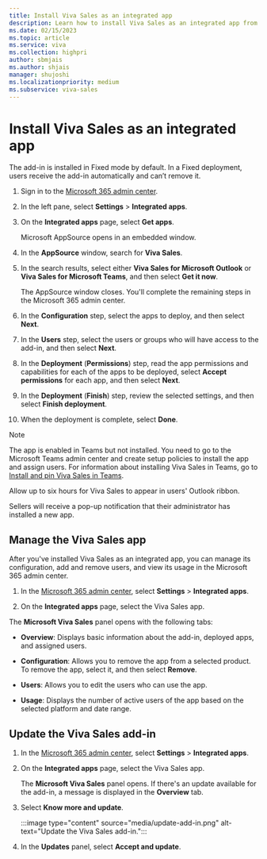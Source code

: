 ```yaml
---
title: Install Viva Sales as an integrated app
description: Learn how to install Viva Sales as an integrated app from Microsoft 365 admin center.
ms.date: 02/15/2023
ms.topic: article
ms.service: viva
ms.collection: highpri
author: sbmjais
ms.author: shjais
manager: shujoshi
ms.localizationpriority: medium
ms.subservice: viva-sales
---
```


# Install Viva Sales as an integrated app

The add-in is installed in Fixed mode by default. In a Fixed deployment, users receive the add-in automatically and can’t remove it.

1.  Sign in to the [Microsoft 365 admin center](https://admin.microsoft.com/).

2.  In the left pane, select **Settings** &gt; **Integrated apps**.

3.  On the **Integrated apps** page, select **Get apps**.

    Microsoft AppSource opens in an embedded window.

4.  In the **AppSource** window, search for **Viva Sales**.

5.  In the search results, select either **Viva Sales for Microsoft Outlook** or **Viva Sales for Microsoft Teams**, and then select **Get it now**. 

    The AppSource window closes. You'll complete the remaining steps in the Microsoft 365 admin center.

6.  In the **Configuration** step, select the apps to deploy, and then select **Next**.

7.  In the **Users** step, select the users or groups who will have access to the add-in, and then select **Next**.

8.  In the **Deployment** (**Permissions**) step, read the app permissions and capabilities for each of the apps to be deployed, select **Accept permissions** for each app, and then select **Next**.

9.  In the **Deployment** (**Finish**) step, review the selected settings, and then select **Finish deployment**.

10. When the deployment is complete, select **Done**.

> [!NOTE]
> The app is enabled in Teams but not installed. You need to go to the Microsoft Teams admin center and create setup policies to install the app and assign users. For information about installing Viva Sales in Teams, go to [Install and pin Viva Sales in Teams](install-pin-viva-sales-teams.md).

Allow up to six hours for Viva Sales to appear in users' Outlook ribbon.

Sellers will receive a pop-up notification that their administrator has installed a new app.


## Manage the Viva Sales app

After you've installed Viva Sales as an integrated app, you can manage its configuration, add and remove users, and view its usage in the Microsoft 365 admin center.

1.  In the [Microsoft 365 admin center](https://admin.microsoft.com/), select **Settings** &gt; **Integrated apps**.

2.  On the **Integrated apps** page, select the Viva Sales app.

The **Microsoft Viva Sales** panel opens with the following tabs:

- **Overview**: Displays basic information about the add-in, deployed apps, and assigned users.

- **Configuration**: Allows you to remove the app from a selected product. To remove the app, select it, and then select **Remove**.

- **Users**: Allows you to edit the users who can use the app.

- **Usage**: Displays the number of active users of the app based on the selected platform and date range.

## Update the Viva Sales add-in

1.  In the [Microsoft 365 admin center](https://admin.microsoft.com/), select **Settings** &gt; **Integrated apps**.

2.  On the **Integrated apps** page, select the Viva Sales app.

    The **Microsoft Viva Sales** panel opens. If there's an update available for the add-in, a message is displayed in the **Overview** tab.

3. Select **Know more and update**.

    :::image type="content" source="media/update-add-in.png" alt-text="Update the Viva Sales add-in.":::

4. In the **Updates** panel, select **Accept and update**.


